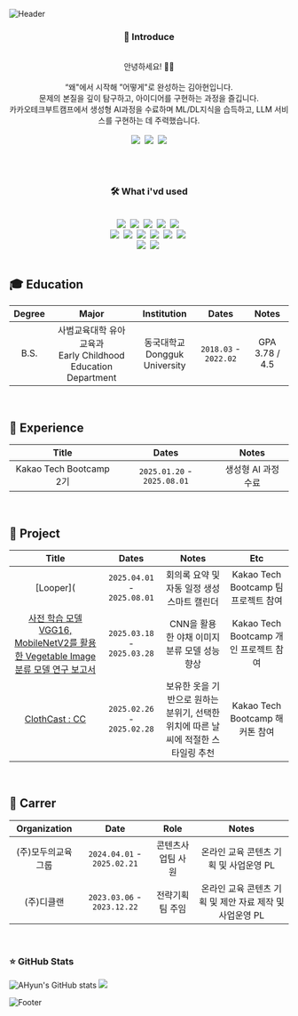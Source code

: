 
![Header](https://capsule-render.vercel.app/api?type=Waving&color=gradient&height=300&section=header&text=🍀%20AHyun's%20GitHub%20🍀%20&fontSize=40&fontColor=ffff&fontAlign=50&align=center)

<div align="center">
<h3>🐥 Introduce </h3><br>
안녕하세요! 🙌🏻 <br><br>“왜"에서 시작해 ”어떻게"로 완성하는 김아현입니다.<br>
문제의 본질을 깊이 탐구하고, 아이디어를 구현하는 과정을 즐깁니다.<br>
카카오테크부트캠프에서 생성형 AI과정을 수료하며 ML/DL지식을 습득하고, LLM 서비스를 구현하는 데 주력했습니다.<br>
<br>
<a href="https://www.notion.so/Ahyun-s-Portfolio-18228f286c77800aa0a8e0639d017cdd?source=copy_link" style="text-decoration:none;"><img src="https://img.shields.io/badge/Notion-000000?style=flat-square&logo=Notion&logoColor=white"></a>&nbsp
<a href="mailto:dkgus439@gmail.com" style="text-decoration:none;"><img src="https://img.shields.io/badge/Gmail-EA4335?style=flat-square&logo=Gmail&logoColor=white"></a>&nbsp
<a href="mailto:dkgus439@gmail.com" style="text-decoration:none;"><img src="https://img.shields.io/badge/Instagram-FF0069?style=flat-square&logo=Instagram&logoColor=white"></a>

</div>

<br><br>

<div align="center">
<h3>🛠️ What i'vd used </h3>
  <br>
  <img src="https://img.shields.io/badge/Python-3776AB?style=flat-square&logo=Python&logoColor=white">&nbsp
  <img src="https://img.shields.io/badge/HTML5-E34F26?style=flat-square&logo=HTML5&logoColor=white">&nbsp
  <img src="https://img.shields.io/badge/CSS-663399?style=flat-square&logo=CSS&logoColor=white">&nbsp
  <img src="https://img.shields.io/badge/JavaScript-F7DF1E?style=flat-square&logo=JavaScript&logoColor=white">&nbsp
  <img src="https://img.shields.io/badge/JQuery-0769AD?style=flat-square&logo=JQuery&logoColor=white">&nbsp
  <br>
  <img src="https://img.shields.io/badge/FastAPI-009688?style=flat-square&logo=FastAPI&logoColor=white">&nbsp
  <img src="https://img.shields.io/badge/HuggingFace-FFD21E?style=flat-square&logo=HuggingFace&logoColor=white">&nbsp
  <img src="https://img.shields.io/badge/Ollama-000000?style=flat-square&logo=Ollama&logoColor=white">&nbsp
  <img src="https://img.shields.io/badge/LangChain-1C3C3C?style=flat-square&logo=LangChain&logoColor=white">&nbsp
  <img src="https://img.shields.io/badge/LangGraph-1C3C3C?style=flat-square&logo=LangGraph&logoColor=white">&nbsp
  <img src="https://img.shields.io/badge/vLLM-4285F4?style=flat-square&logo=vLLM&logoColor=white">&nbsp
  <br>
  <img src="https://img.shields.io/badge/PostgreSQL-4169E1?style=flat-square&logo=PostgreSQL&logoColor=white">&nbsp
  <img src="https://img.shields.io/badge/ChromaDB-4285F4?style=flat-square&logo=ChromaDB&logoColor=white">&nbsp
  <br>

</div>

<br>

## 🎓 Education
| Degree | Major | Institution | Dates | Notes |
|:--------:|:-------:|:-------------:|:-------:|:-------:|
| B.S.   | 사범교육대학 유아교육과 <br> Early Childhood Education Department | 동국대학교 <br> Dongguk University | `2018.03` - `2022.02` | GPA 3.78 / 4.5 |

<br>

## 👀 Experience
| Title | Dates | Notes |
|:--------:|:-------:|:-------:|
| Kakao Tech Bootcamp 2기 | `2025.01.20` - `2025.08.01` | 생성형 AI 과정 수료 |

<br>

## 🤖 Project
| Title | Dates | Notes | Etc |
|:--------:|:-------:|:-------:|:-------:|
| [Looper]( | `2025.04.01` - `2025.08.01` | 회의록 요약 및 자동 일정 생성 스마트 캘린더 | Kakao Tech Bootcamp 팀 프로젝트 참여 |
| [사전 학습 모델 VGG16, MobileNetV2를 활용한 Vegetable Image 분류 모델 연구 보고서](https://github.com/ahyun0/personal-project_CNN-report) | `2025.03.18` - `2025.03.28` | CNN을 활용한 야채 이미지 분류 모델 성능 향상 | Kakao Tech Bootcamp 개인 프로젝트 참여 |
| [ClothCast : CC](https://github.com/ahyun0/clothcast-ai) | `2025.02.26` - `2025.02.28` | 보유한 옷을 기반으로 원하는 분위기, 선택한 위치에 따른 날씨에 적절한 스타일링 추천 | Kakao Tech Bootcamp 해커톤 참여 |

<br>

## 🧳 Carrer 
| Organization | Date | Role | Notes |
|:--------:|:-------:|:-------:|:-------:|
| (주)모두의교육그룹 | `2024.04.01` - `2025.02.21` | 콘텐츠사업팀 사원 | 온라인 교육 콘텐츠 기획 및 사업운영 PL |
| (주)디클랜 | `2023.03.06` - `2023.12.22` | 전략기획팀 주임 | 온라인 교육 콘텐츠 기획 및 제안 자료 제작 및 사업운영 PL |

<br>

### ⭐️ GitHub Stats
  <img src="https://github-readme-stats.vercel.app/api?username=ahyun0&show_icons=true&icon_color=fff&bg_color=30,e96443,904e95&title_color=fff&text_color=ffff&align=50" alt="AHyun's GitHub stats">  
  <img src="https://github-readme-stats.vercel.app/api/top-langs/?username=ahyun0">

![Footer](https://capsule-render.vercel.app/api?type=waving&color=gradient&height=200&section=footer)
